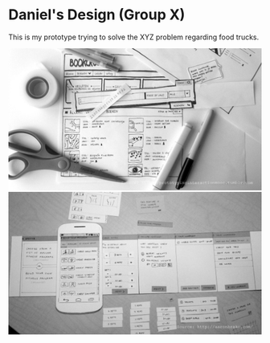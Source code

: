 # Daniel's Design (Group X)

This is my prototype trying to solve the XYZ problem regarding food trucks.

![img1](./images/daniel-prototype-01.jpeg)
![img2](./images/daniel-prototype-02.jpeg)
